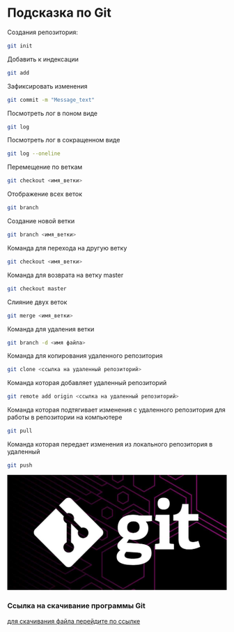 # Подсказка по Git

Создания репозитория:
```sh
git init
```

Добавить к индексации
```sh
git add
```

Зафиксировать изменения
```sh
git commit -m "Message_text"
```

Посмотреть лог в поном виде
```sh
git log
```

Посмотреть лог в сокращенном виде
```sh
git log --oneline
```

Перемещение по веткам
```sh
git checkout <имя_ветки>
```

Отображение всех веток
```sh
git branch
```

Создание новой ветки
```sh
git branch <имя_ветки>
```

Команда для перехода на другую ветку
```sh
git checkout <имя_ветки>
```

Команда для возврата на ветку master
```sh
git checkout master
```

Слияние двух веток
```sh
git merge <имя_ветки>
```

Команда для удаления ветки
```sh
git branch -d <имя файла>
```

Команда для копирования удаленного репозитория
```sh
git clone <ссылка на удаленный репозиторий>
```

Команда которая добавляет удаленный репозиторий
```sh
git remote add origin <ссылка на удаленный репозиторий>
```

Команда которая подтягивает изменения с удаленного репозитория для работы в репозитории на компьютере
```sh
git pull
```

Команда которая передает изменения из локального репозитория в удаленный
```sh
git push
```

![Git](git.jpeg)

### Ссылка на скачивание программы Git
[для скачивания файла перейдите по ссылке](https://git-scm.com/downloads)
